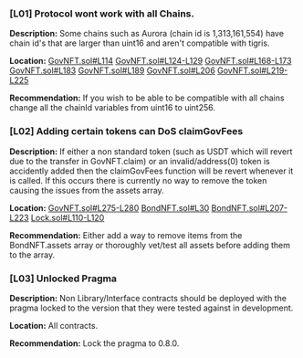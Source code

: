 ### [L01] Protocol wont work with all Chains.
**Description:**
Some chains such as Aurora (chain id is 1,313,161,554) have chain id's that are larger than uint16 and aren't compatible with tigris. 

**Location:**
[GovNFT.sol#L114](https://github.com/code-423n4/2022-12-tigris/blob/496e1974ee3838be8759e7b4096dbee1b8795593/contracts/GovNFT.sol#L114) 
[GovNFT.sol#L124-L129](https://github.com/code-423n4/2022-12-tigris/blob/496e1974ee3838be8759e7b4096dbee1b8795593/contracts/GovNFT.sol#L124-L129) 
[GovNFT.sol#L168-L173](https://github.com/code-423n4/2022-12-tigris/blob/496e1974ee3838be8759e7b4096dbee1b8795593/contracts/GovNFT.sol#L168-L173) 
[GovNFT.sol#L183](https://github.com/code-423n4/2022-12-tigris/blob/496e1974ee3838be8759e7b4096dbee1b8795593/contracts/GovNFT.sol#L183) 
[GovNFT.sol#L189](https://github.com/code-423n4/2022-12-tigris/blob/496e1974ee3838be8759e7b4096dbee1b8795593/contracts/GovNFT.sol#L189) 
[GovNFT.sol#L206](https://github.com/code-423n4/2022-12-tigris/blob/496e1974ee3838be8759e7b4096dbee1b8795593/contracts/GovNFT.sol#L206) 
[GovNFT.sol#L219-L225](https://github.com/code-423n4/2022-12-tigris/blob/496e1974ee3838be8759e7b4096dbee1b8795593/contracts/GovNFT.sol#L219-L225) 

**Recommendation:**
If you wish to be able to be compatible with all chains change all the chainId variables from uint16 to uint256.

### [L02] Adding certain tokens can DoS claimGovFees 
**Description:**
If either a non standard token (such as USDT which will revert due to the transfer in GovNFT.claim) or an invalid/address(0) token is accidently added then the claimGovFees function will be revert whenever it is called. If this occurs there is  currently no way to remove the token causing the issues from the assets array. 

**Location:**
[GovNFT.sol#L275-L280](https://github.com/code-423n4/2022-12-tigris/blob/496e1974ee3838be8759e7b4096dbee1b8795593/contracts/GovNFT.sol#L275-L280)
[BondNFT.sol#L30](https://github.com/code-423n4/2022-12-tigris/blob/496e1974ee3838be8759e7b4096dbee1b8795593/contracts/BondNFT.sol#L30) 
[BondNFT.sol#L207-L223](https://github.com/code-423n4/2022-12-tigris/blob/496e1974ee3838be8759e7b4096dbee1b8795593/contracts/BondNFT.sol#L207-L223) 
[Lock.sol#L110-L120](https://github.com/code-423n4/2022-12-tigris/blob/496e1974ee3838be8759e7b4096dbee1b8795593/contracts/Lock.sol#L110-L120) 

**Recommendation:**
Either add a way to remove items from the BondNFT.assets array or thoroughly vet/test all assets before adding them to the array.

### [L03] Unlocked Pragma
**Description:**
Non Library/Interface contracts should be deployed with the pragma locked to the version that they were tested against in development. 

**Location:**
All contracts.

**Recommendation:**
Lock the pragma to 0.8.0.